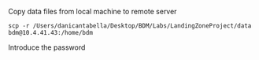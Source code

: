 
Copy data files from local machine to remote server
```{bash}
scp -r /Users/danicantabella/Desktop/BDM/Labs/LandingZoneProject/data bdm@10.4.41.43:/home/bdm
```
Introduce the password
